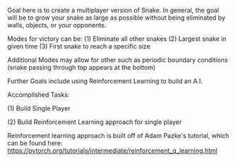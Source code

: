 
Goal here is to create a multiplayer version of Snake. In general, the goal will be to grow your snake as large as possible without being eliminated by walls, objects, or your opponents.

Modes for victory can be:
(1) Eliminate all other snakes
(2) Largest snake in given time
(3) First snake to reach a specific size

Additional Modes may allow for other  such as periodic boundary conditions (snake passing through top appears at the bottom)

Further Goals include using Reinforcement Learning to build an A.I.

Accomplished Tasks:

(1) Build Single Player

(2) Build Reinforcement Learning approach for single player


Reinforcement learning approach is built off of Adam Pazke's tutorial, which can be found here:
https://pytorch.org/tutorials/intermediate/reinforcement_q_learning.html
